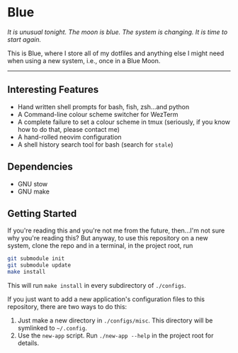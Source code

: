 # Blue

*It is unusual tonight. The moon is blue. The system is changing. It is time 
to start again.*

This is Blue, where I store all of my dotfiles and anything else I might 
need when using a new system, i.e., once in a Blue Moon.

---

## Interesting Features

- Hand written shell prompts for bash, fish, zsh...and python 
- A Command-line colour scheme switcher for WezTerm
- A complete failure to set a colour scheme in tmux (seriously, if you know 
  how to do that, please contact me)
- A hand-rolled neovim configuration
- A shell history search tool for bash (search for `stale`)

## Dependencies

- GNU stow
- GNU make

## Getting Started

If you're reading this and you're not me from the future, then...I'm not 
sure why you're reading this? But anyway, to use this repository on a new 
system, clone the repo and in a terminal, in the project root, run
```bash
git submodule init
git submodule update
make install
```
This will run `make install` in every subdirectory of `./configs`.

If you just want to add a new application's configuration files to this 
repository, there are two ways to do this:
1. Just make a new directory in `./configs/misc`. This directory will be 
   symlinked to `~/.config`.
2. Use the `new-app` script. Run `./new-app --help` in the project root for 
   details.
